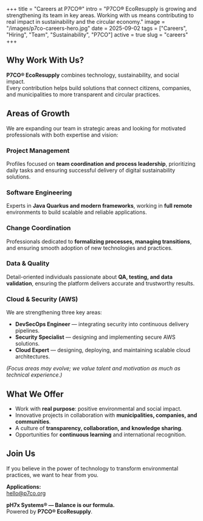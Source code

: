 +++
title = "Careers at P7CO®"
intro = "P7CO® EcoResupply is growing and strengthening its team in key areas. Working with us means contributing to real impact in sustainability and the circular economy."
image = "/images/p7co-careers-hero.jpg"
date = 2025-09-02
tags = ["Careers", "Hiring", "Team", "Sustainability", "P7CO"]
active = true
slug = "careers"
+++

## Why Work With Us?
**P7CO® EcoResupply** combines technology, sustainability, and social impact.  
Every contribution helps build solutions that connect citizens, companies, and municipalities to more transparent and circular practices.  

## Areas of Growth
We are expanding our team in strategic areas and looking for motivated professionals with both expertise and vision:

### Project Management
Profiles focused on **team coordination and process leadership**, prioritizing daily tasks and ensuring successful delivery of digital sustainability solutions.

### Software Engineering
Experts in **Java Quarkus and modern frameworks**, working in **full remote** environments to build scalable and reliable applications.

### Change Coordination
Professionals dedicated to **formalizing processes, managing transitions**, and ensuring smooth adoption of new technologies and practices.

### Data & Quality
Detail-oriented individuals passionate about **QA, testing, and data validation**, ensuring the platform delivers accurate and trustworthy results.

### Cloud & Security (AWS)
We are strengthening three key areas:  
- **DevSecOps Engineer** — integrating security into continuous delivery pipelines.  
- **Security Specialist** — designing and implementing secure AWS solutions.  
- **Cloud Expert** — designing, deploying, and maintaining scalable cloud architectures.  

*(Focus areas may evolve; we value talent and motivation as much as technical experience.)*

## What We Offer
- Work with **real purpose**: positive environmental and social impact.  
- Innovative projects in collaboration with **municipalities, companies, and communities**.  
- A culture of **transparency, collaboration, and knowledge sharing**.  
- Opportunities for **continuous learning** and international recognition.  

## Join Us
If you believe in the power of technology to transform environmental practices, we want to hear from you.  

**Applications:**  
[hello@p7co.org](mailto:hello@p7co.org)  

**pH7x Systems® — Balance is our formula.**  
Powered by **P7CO® EcoResupply**.  
